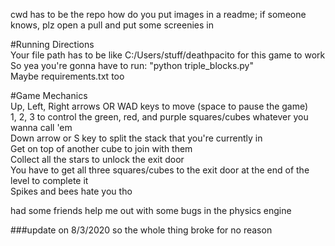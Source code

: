 cwd has to be the repo
how do you put images in a readme; if someone knows, plz open a pull and put some screenies in

#Running Directions   
Your file path has to be like C:/Users/stuff/deathpacito for this game to work  
So yea you're gonna have to run: "python triple_blocks.py"  
Maybe requirements.txt too

#Game Mechanics   
Up, Left, Right arrows OR WAD keys to move (space to pause the game)  
1, 2, 3 to control the green, red, and purple squares/cubes whatever you wanna call 'em   
Down arrow or S key to split the stack that you're currently in  
Get on top of another cube to join with them  
Collect all the stars to unlock the exit door  
You have to get all three squares/cubes to the exit door at the end of the level to complete it  
Spikes and bees hate you tho

had some friends help me out with some bugs in the physics engine  

###update on 8/3/2020
so the whole thing broke for no reason
